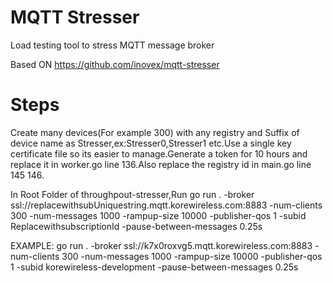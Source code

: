# MQTT Stresser

Load testing tool to stress MQTT message broker

Based ON https://github.com/inovex/mqtt-stresser


# Steps

Create many devices(For example 300) with any registry and Suffix of device name as Stresser,ex:Stresser0,Stresser1 etc.Use a single key certificate file so its easier to manage.Generate a token for 10 hours and replace it in worker.go line 136.Also replace the registry id in main.go line 145 146.

In Root Folder of throughpout-stresser,Run
  go run . -broker ssl://replacewithsubUniquestring.mqtt.korewireless.com:8883 -num-clients 300 -num-messages 1000 -rampup-size 10000 -publisher-qos 1 -subid ReplacewithsubscriptionId -pause-between-messages 0.25s

EXAMPLE:
  go run . -broker ssl://k7x0roxvg5.mqtt.korewireless.com:8883 -num-clients 300 -num-messages 1000 -rampup-size 10000 -publisher-qos 1 -subid korewireless-development -pause-between-messages 0.25s